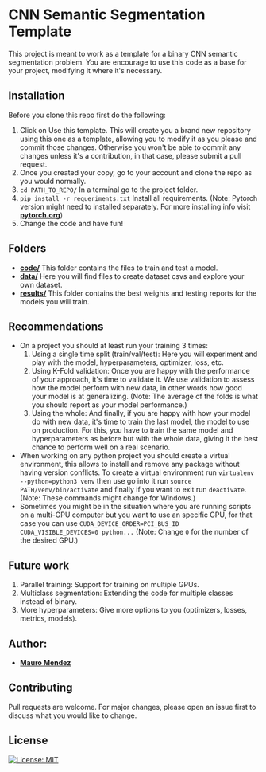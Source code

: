 # CNN Semantic Segmentation Template

This project is meant to work as a template for a binary CNN semantic segmentation problem. 
You are encourage to use this code as a base for your project, modifying it where it's necessary.

## Installation

Before you clone this repo first do the following:

1. Click on Use this template. This will create you a brand new repository using this one as a template, allowing you to modify it as you please and commit those changes. Otherwise you won't be able to commit any changes unless it's a contribution, in that case, please submit a pull request.
2. Once you created your copy, go to your account and clone the repo as you would normally.
3. ```cd PATH_TO_REPO/``` In a terminal go to the project folder.
4. ```pip install -r requeriments.txt``` Install all requirements. (Note: Pytorch version might need to installed separately. For more installing info visit [__pytorch.org__](https://pytorch.org/))
5. Change the code and have fun!

## Folders
* [__code/__](./code/) This folder contains the files to train and test a model.
* [__data/__](./data/) Here you will find files to create dataset csvs and explore your own dataset.
* [__results/__](./results/) This folder contains the best weights and testing reports for the models you will train.

## Recommendations
* On a project you should at least run your training 3 times:
    1. Using a single time split (train/val/test): Here you will experiment and play with the model, hyperparameters, optimizer, loss, etc.
    2. Using K-Fold validation: Once you are happy with the performance of your approach, it's time to validate it. We use validation to assess how the model perform with new data, in other words how good your model is at generalizing. (Note: The average of the folds is what you should report as your model performance.)
    3. Using the whole: And finally, if you are happy with how your model do with new data, it's time to train the last model, the model to use on production. For this, you have to train the same model and hyperparameters as before but with the whole data, giving it the best chance to perform well on a real scenario.
* When working on any python project you should create a virtual environment, this allows to install and remove any package without having version conflicts. To create a virtual environment run ```virtualenv --python=python3 venv``` then use go into it run ```source PATH/venv/bin/activate``` and finally if you want to exit run ```deactivate```. (Note: These commands might change for Windows.)
* Sometimes you might be in the situation where you are running scripts on a multi-GPU computer but you want to use an specific GPU, for that case you can use ```CUDA_DEVICE_ORDER=PCI_BUS_ID CUDA_VISIBLE_DEVICES=0 python...``` (Note: Change ```0``` for the number of the desired GPU.)

## Future work
1. Parallel training: Support for training on multiple GPUs.
2. Multiclass segmentation: Extending the code for multiple classes instead of binary.
3. More hyperparameters: Give more options to you (optimizers, losses, metrics, models).

## Author:
* [__Mauro Mendez__](https://github.com/mamemo/)

## Contributing
Pull requests are welcome. For major changes, please open an issue first to discuss what you would like to change.

## License
[![License: MIT](https://img.shields.io/badge/License-MIT-yellow.svg)](../LICENSE)
